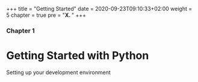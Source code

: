 +++
title = "Getting Started"
date = 2020-09-23T09:10:33+02:00
weight = 5
chapter = true
pre = "<b>X. </b>"
+++

### Chapter 1

# Getting Started with Python

Setting up your development environment